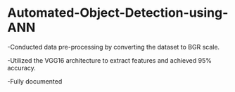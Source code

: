 # Automated-Object-Detection-using-ANN
-Conducted data pre-processing by converting the dataset to BGR scale.

-Utilized the VGG16 architecture to extract features and achieved 95% accuracy.

-Fully documented
